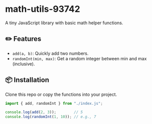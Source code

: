 # math-utils-93742

A tiny JavaScript library with basic math helper functions.

## ✏️ Features
- `add(a, b)`: Quickly add two numbers.
- `randomInt(min, max)`: Get a random integer between min and max (inclusive).

## 📦 Installation
Clone this repo or copy the functions into your project.

```js
import { add, randomInt } from "./index.js";

console.log(add(2, 3));        // 5
console.log(randomInt(1, 10)); // e.g., 7

